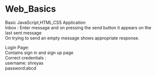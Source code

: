 # Web_Basics

Basic JavaScript,HTML,CSS Application<br />
Inbox : Enter message and on pressing the send button it appears on the last sent message<br />
On trying to send an empty message shows appropriate response.<br />

Login Page:<br />
Contains sign in and sign up page<br />
Correct credentials : <br />
username: shreyas<br />
password:abcd<br />


